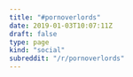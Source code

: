 ```yaml
---
title: "#pornoverlords"
date: 2019-01-03T10:07:11Z
draft: false
type: page
kind: "social"
subreddit: "/r/pornoverlords"
---
```

